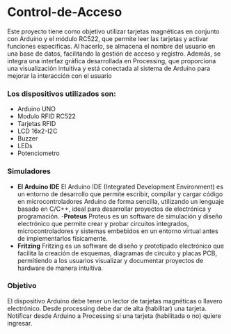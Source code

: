 # Control-de-Acceso
Este proyecto tiene como objetivo utilizar tarjetas magnéticas en conjunto con Arduino y el módulo RC522, que permite leer las tarjetas y activar funciones específicas. Al hacerlo, se almacena el nombre del usuario en una base de datos, facilitando la gestión de acceso y registro. Además, se integra una interfaz gráfica desarrollada en Processing, que proporciona una visualización intuitiva y está conectada al sistema de Arduino para mejorar la interacción con el usuario
### Los dispositivos utilizados son:

- Arduino UNO
- Modulo RFID RC522
- Tarjetas RFID
- LCD 16x2-I2C
- Buzzer
- LEDs
- Potenciometro

### Simuladores
- **El Arduino IDE**
El Arduino IDE (Integrated Development Environment) es un entorno de desarrollo que permite escribir, compilar y cargar código en microcontroladores Arduino de forma sencilla, utilizando un lenguaje basado en C/C++, ideal para desarrollar proyectos de electrónica y programación.
-**Proteus**
Proteus es un software de simulación y diseño electrónico que permite crear y probar circuitos integrados, microcontroladores y sistemas embebidos en un entorno virtual antes de implementarlos físicamente.
- **Fritzing**
Fritzing es un software de diseño y prototipado electrónico que facilita la creación de esquemas, diagramas de circuito y placas PCB, permitiendo a los usuarios visualizar y documentar proyectos de hardware de manera intuitiva.


### Objetivo
El dispositivo Arduino debe tener un lector de tarjetas magnéticas o llavero electrónico. Desde processing debe dar de alta (habilitar) una tarjeta. Notificar desde Arduino a Processing si una tarjeta (habilitada o no) quiere ingresar.



